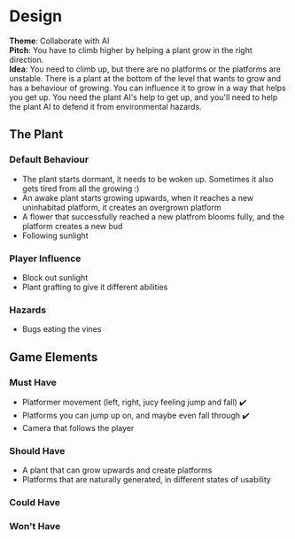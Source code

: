# Design

**Theme**: Collaborate with AI  
**Pitch**: You have to climb higher by helping a plant grow in the right direction.  
**Idea**: You need to climb up, but there are no platforms or the platforms are unstable. There is a plant at the bottom of the level that wants to grow and has a behaviour of growing. You can influence it to grow in a way that helps you get up. You need the plant AI's help to get up, and you'll need to help the plant AI to defend it from environmental hazards.

## The Plant
### Default Behaviour
- The plant starts dormant, it needs to be woken up. Sometimes it also gets tired from all the growing :)
- An awake plant starts growing upwards, when it reaches a new uninhabitad platform, it creates an overgrown platform
- A flower that successfully reached a new platfrom blooms fully, and the platform creates a new bud
- Following sunlight
### Player Influence
- Block out sunlight
- Plant grafting to give it different abilities
### Hazards
- Bugs eating the vines

## Game Elements
### Must Have
- Platformer movement (left, right, jucy feeling jump and fall) ✔️
- Platforms you can jump up on, and maybe even fall through ✔️
- Camera that follows the player
### Should Have
- A plant that can grow upwards and create platforms
- Platforms that are naturally generated, in different states of usability
### Could Have
### Won't Have
